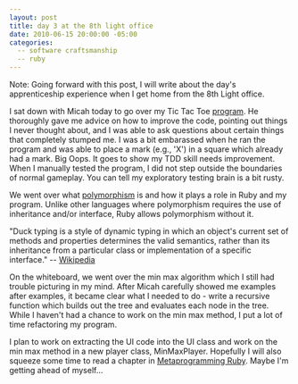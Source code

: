 ```yaml
---
layout: post
title: day 3 at the 8th light office
date: 2010-06-15 20:00:00 -05:00
categories:
  -- software craftsmanship
  -- ruby
---
```


Note: Going forward with this post, I will write about the day's apprenticeship experience when I get home from the 8th Light office.

I sat down with Micah today to go over my Tic Tac Toe [program](http://github.com/sl4m/tic_tac_toe_ruby).  He thoroughly gave me advice on how to improve the code, pointing out things I never thought about, and I was able to ask questions about certain things that completely stumped me.  I was a bit embarassed when he ran the program and was able to place a mark (e.g., 'X') in a square which already had a mark.  Big Oops.  It goes to show my TDD skill needs improvement.  When I manually tested the program, I did not step outside the boundaries of normal gameplay.  You can tell my exploratory testing brain is a bit rusty.

We went over what [polymorphism](http://en.wikipedia.org/wiki/Polymorphism_in_object-oriented_programming) is and how it plays a role in Ruby and my program.  Unlike other languages where polymorphism requires the use of inheritance and/or interface, Ruby allows polymorphism without it.

"Duck typing is a style of dynamic typing in which an object's current set of methods and properties determines the valid semantics, rather than its inheritance from a particular class or implementation of a specific interface." -- [Wikipedia](http://en.wikipedia.org/wiki/Duck_typing) 

On the whiteboard, we went over the min max algorithm which I still had trouble picturing in my mind.  After Micah carefully showed me examples after examples, it became clear what I needed to do - write a recursive function which builds out the tree and evaluates each node in the tree.  While I haven't had a chance to work on the min max method, I put a lot of time refactoring my program.

I plan to work on extracting the UI code into the UI class and work on the min max method in a new player class, MinMaxPlayer.  Hopefully I will also squeeze some time to read a chapter in [Metaprogramming Ruby](http://pragprog.com/titles/ppmetr/metaprogramming-ruby).  Maybe I'm getting ahead of myself...

